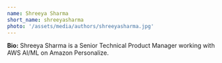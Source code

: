 ```yaml
---
name: Shreeya Sharma
short_name: shreeyasharma
photo: '/assets/media/authors/shreeyasharma.jpg'
---
```


**Bio:** Shreeya Sharma is a Senior Technical Product Manager working with AWS AI/ML on Amazon Personalize.